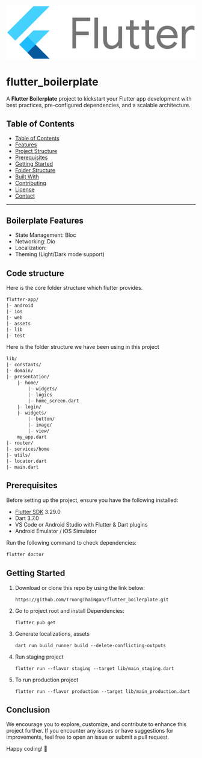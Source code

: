 ![screenshot](assets/images/Google-flutter-logo.svg.png)

# flutter_boilerplate

A **Flutter Boilerplate** project to kickstart your Flutter app development with best practices, pre-configured dependencies, and a scalable architecture.

## Table of Contents

- [Table of Contents](#table-of-contents)
- [Features](#features)
- [Project Structure](#project-structure)
- [Prerequisites](#prerequisites)
- [Getting Started](#getting-started)
- [Folder Structure](#folder-structure)
- [Built With](#built-with)
- [Contributing](#contributing)
- [License](#license)
- [Contact](#contact)

---

## Boilerplate Features

- State Management: Bloc
- Networking: Dio
- Localization:
- Theming (Light/Dark mode support)

## Code structure

Here is the core folder structure which flutter provides.

```
flutter-app/
|- android
|- ios
|- web
|- assets
|- lib
|- test
```

Here is the folder structure we have been using in this project

```
lib/
|- constants/
|- domain/
|- presentation/
    |- home/
        |- widgets/
        |- logics
        |- home_screen.dart
    |- login/
    |- widgets/
        |- button/
        |- image/
        |- view/
    my_app.dart
|- router/
|- services/home
|- utils/
|- locator.dart
|- main.dart
```

## Prerequisites

Before setting up the project, ensure you have the following installed:

- [Flutter SDK](https://flutter.dev/docs/get-started/install) 3.29.0
- Dart 3.7.0
- VS Code or Android Studio with Flutter & Dart plugins
- Android Emulator / iOS Simulator

Run the following command to check dependencies:

```sh
flutter doctor
```

## Getting Started

1. Download or clone this repo by using the link below:

   ```
   https://github.com/TruongThaiNgan/flutter_boilerplate.git
   ```

2. Go to project root and install Dependencies:

   ```
   flutter pub get
   ```

3. Generate localizations, assets

   ```
   dart run build_runner build --delete-conflicting-outputs
   ```

4. Run staging project

   ```
   flutter run --flavor staging --target lib/main_staging.dart
   ```

5. To run production project

   ```
   flutter run --flavor production --target lib/main_production.dart
   ```

## Conclusion

We encourage you to explore, customize, and contribute to enhance this project further. If you encounter any issues or have suggestions for improvements, feel free to open an issue or submit a pull request.

Happy coding! 🚀
